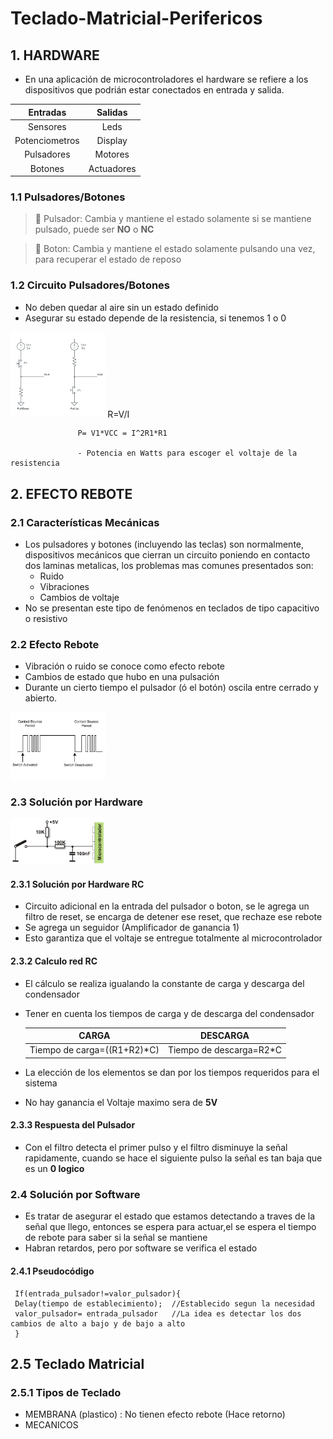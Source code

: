 # Teclado-Matricial-Perifericos

## 1. HARDWARE

 - En una aplicación de microcontroladores el hardware se refiere a los 
dispositivos que podrián estar conectados en entrada y salida.

|    Entradas    |   Salidas  |
|:--------------:|:----------:|
| Sensores       | Leds       |
| Potenciometros | Display    |
| Pulsadores     | Motores    |
| Botones        | Actuadores |

### 1.1 Pulsadores/Botones

>  🔑 Pulsador: Cambia y mantiene el estado solamente si se mantiene pulsado, puede ser **NO** o **NC**

>  🔑 Boton: Cambia y mantiene el estado solamente pulsando una vez, para recuperar el estado de reposo


### 1.2 Circuito Pulsadores/Botones

 - No deben quedar al aire sin un estado definido
 - Asegurar su estado depende de la resistencia, si tenemos 1 o 0
<img src="https://github.com/HeisenDiaz/Teclado-Matricial-Perifericos/blob/main/resistencia-pull-up-down-e1435659241597.png" width="30%">
                   R=V/I

                   P= V1*VCC = I^2R1*R1

                   - Potencia en Watts para escoger el voltaje de la resistencia


## 2. EFECTO REBOTE

### 2.1 Características Mecánicas

 - Los pulsadores y botones (incluyendo las teclas) son normalmente, dispositivos mecánicos que cierran un circuito poniendo en contacto dos laminas metalicas, los problemas mas comunes presentados son:
   - Ruido
   - Vibraciones
   - Cambios de voltaje 
 - No se presentan este tipo de fenómenos en teclados de tipo capacitivo o resistivo

### 2.2 Efecto Rebote

 - Vibración o ruido se conoce como efecto rebote  
 - Cambios de estado que hubo en una pulsación
 - Durante un cierto tiempo el pulsador (ó el botón) oscila entre cerrado y abierto.
<img src="https://github.com/HeisenDiaz/Teclado-Matricial-Perifericos/blob/main/switch-debounce-principle.jpg" width="30%">

### 2.3 Solución por Hardware
<img src="https://github.com/HeisenDiaz/Teclado-Matricial-Perifericos/blob/main/8a7fb498516bd68a6215badee5aff517d8df4a3b.gif" width="30%">

#### 2.3.1 Solución por Hardware RC

 - Circuito adicional en la entrada del pulsador o boton, se le agrega un filtro de reset, se encarga de detener ese reset, que rechaze ese rebote
 - Se agrega un seguidor (Amplificador de ganancia 1)
 - Esto garantiza que el voltaje se entregue totalmente al microcontrolador

#### 2.3.2 Calculo red RC
 - El cálculo se realiza igualando la constante de carga y descarga del condensador
 - Tener en cuenta los tiempos de carga y de descarga del condensador

   |            CARGA            |         DESCARGA        |
   |:---------------------------:|:-----------------------:|
   | Tiempo de carga=((R1+R2)*C) | Tiempo de descarga=R2*C |

 - La elección de los elementos se dan por los tiempos requeridos para el sistema
 - No hay ganancia el Voltaje maximo sera de **5V**

#### 2.3.3 Respuesta del Pulsador
 - Con el filtro detecta el primer pulso y el filtro disminuye la señal rapidamente, cuando se hace el siguiente pulso la señal es tan baja que es un **0 logico** 

### 2.4 Solución por Software

 - Es tratar de asegurar el estado que estamos detectando a traves de la señal que llego, entonces se espera para actuar,el se espera el tiempo de rebote para saber si la señal se mantiene
 - Habran retardos, pero por software se verifica el estado

#### 2.4.1 Pseudocódigo

     If(entrada_pulsador!=valor_pulsador){
     Delay(tiempo de establecimiento);  //Establecido segun la necesidad
     valor_pulsador= entrada_pulsador   //La idea es detectar los dos cambios de alto a bajo y de bajo a alto
     }

## 2.5 Teclado Matricial

### 2.5.1 Tipos de Teclado
 - MEMBRANA (plastico) : No tienen efecto rebote (Hace retorno)
 - MECANICOS 
